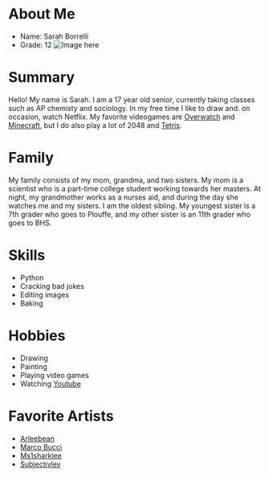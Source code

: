 # About Me
 * Name: Sarah Borrelli 
 * Grade: 12
 ![Image here](url)
# Summary
Hello! My name is Sarah. I am a 17 year old senior, currently taking classes such as AP chemisty and sociology. In my free time I like to draw and. on occasion, watch Netflix. My favorite videogames are [Overwatch]() and [Minecraft](), but I do also play a lot of 2048 and [Tetris](). 
# Family
My family consists of my mom, grandma, and two sisters. My mom is a scientist who is a part-time college student working towards her masters. At night, my grandmother works as a nurses aid, and during the day she watches me and my sisters. 
I am the oldest sibling. My youngest sister is a 7th grader who goes to Plouffe, and my other sister is an 11th grader who goes to BHS. 
# Skills
* Python
* Cracking bad jokes
* Editing images 
* Baking 
# Hobbies
* Drawing
* Painting
* Playing video games
* Watching [Youtube]() 

# Favorite Artists
* [Arleebean]() 
* [Marco Bucci]()
* [Ms1sharklee]()  
* [Subjectivley]()